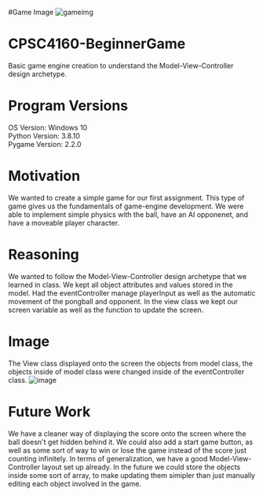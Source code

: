 #Game Image
![gameimg](https://user-images.githubusercontent.com/100445003/222320085-9e86e8fa-c0b5-4e6a-b2cd-4509917317c5.png)
# CPSC4160-BeginnerGame
Basic game engine creation to understand the Model-View-Controller design archetype. 

# Program Versions
OS Version: Windows 10  
Python Version: 3.8.10  
Pygame Version: 2.2.0  

# Motivation
We wanted to create a simple game for our first assignment. This type of game gives us the fundamentals of game-engine development. We were able to implement simple physics with the ball, have an AI opponenet, and have a moveable player character. 

# Reasoning
We wanted to follow the Model-View-Controller design archetype that we learned in class. We kept all object attributes and values stored in the model. Had the eventController manage playerInput as well as the automatic movement of the pongball and opponent. In the view class we kept our screen variable as well as the function to update the screen. 

# Image
The View class displayed onto the screen the objects from model class, the objects inside of model class were changed inside of the eventController class. 
![image](https://user-images.githubusercontent.com/100445003/222320064-ba1c9a10-b834-41fa-9c44-a1aef786be91.png)

# Future Work
We have a cleaner way of displaying the score onto the screen where the ball doesn't get hidden behind it. We could also add a start game button, as well as some sort of way to win or lose the game instead of the score just counting infinitely. In terms of generalization, we have a good Model-View-Controller layout set up already. In the future we could store the objects inside some sort of array, to make updating them simipler than just manually editing each object involved in the game. 

